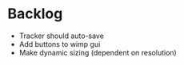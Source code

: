 # Backlog
- Tracker should auto-save
- Add buttons to wimp gui
- Make dynamic sizing (dependent on resolution)